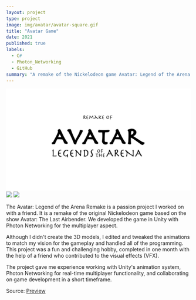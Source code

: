 ```yaml
---
layout: project
type: project
image: img/avatar/avatar-square.gif
title: "Avatar Game"
date: 2021
published: true
labels:
  - C#
  - Photon_Networking
  - GitHub
summary: "A remake of the Nickelodeon game Avatar: Legend of the Arena developed in Unity with Photon Networking for multiplayer."
---
```


<img class="img-fluid" src="../img/avatar/avatar-home-page.png">

<div class="text-center p-4">
  <img width="200px" src="../img/avatar/Animation3.gif" class="img-thumbnail" >
  <img width="200px" src="../img/avatar/Animation2.gif" class="img-thumbnail" >
</div>

The Avatar: Legend of the Arena Remake is a passion project I worked on with a friend. It is a remake of the original Nickelodeon game based on the show Avatar: The Last Airbender. We developed the game in Unity with Photon Networking for the multiplayer aspect.

Although I didn't create the 3D models, I edited and tweaked the animations to match my vision for the gameplay and handled all of the programming. This project was a fun and challenging hobby, completed in one month with the help of a friend who contributed to the visual effects (VFX).

The project gave me experience working with Unity's animation system, Photon Networking for real-time multiplayer functionality, and collaborating on game development in a short timeframe.

 
Source: <a href="https://www.youtube.com/watch?v=ueNx3lF6GQE">Preview</a>
